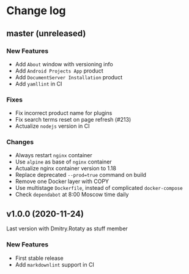# Change log

## master (unreleased)

### New Features

* Add `About` window with versioning info
* Add `Android Projects App` product
* Add `DocumentServer Installation` product
* Add `yamllint` in CI

### Fixes

* Fix incorrect product name for plugins
* Fix search terms reset on page refresh (#213)
* Actualize `nodejs` version in CI

### Changes

* Always restart `nginx` container
* Use `alpine` as base of `nginx` container
* Actualize nginx container version to 1.18
* Replace deprecated `--prod=true` command on build
* Remove one Docker layer with COPY
* Use multistage `Dockerfile`, instead of complicated `docker-compose`
* Check `dependabot` at 8:00 Moscow time daily

## v1.0.0 (2020-11-24)

Last version with Dmitry.Rotaty as stuff member

### New Features

* First stable release
* Add `markdownlint` support in CI
